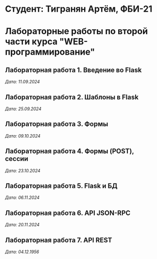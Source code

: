 # Студент: Тигранян Артём, ФБИ-21

# Лабораторные работы по второй части курса "WEB-программирование"

## Лабораторная работа 1. Введение во Flask

*Дата: 11.09.2024*

## Лабораторная работа 2. Шаблоны в Flask

*Дата: 25.09.2024*

## Лабораторная работа 3. Формы

*Дата: 09.10.2024*

## Лабораторная работа 4. Формы (POST), сессии

*Дата: 23.10.2024*

## Лабораторная работа 5. Flask и БД

*Дата: 06.11.2024*

## Лабораторная работа 6. API JSON-RPC

*Дата: 20.11.2024*

 ## Лабораторная работа 7. API REST
 
 *Дата: 04.12.1956*
